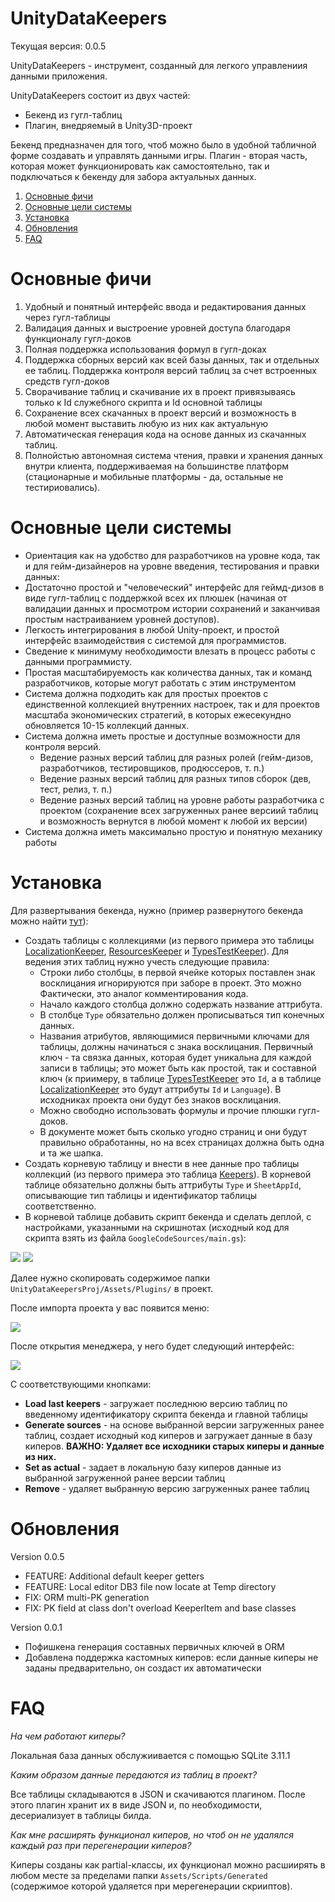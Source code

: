 # UnityDataKeepers
Текущая версия: 0.0.5

UnityDataKeepers - инструмент, созданный для легкого управлениия данными приложения. 

UnityDataKeepers состоит из двух частей: 
- Бекенд из гугл-таблиц
- Плагин, внедряемый в Unity3D-проект

Бекенд предназначен для того, чтоб можно было в удобной табличной форме создавать и управлять данными игры. Плагин - вторая часть, которая может функционировать как самостоятельно, так и подключаться к бекенду для забора актуальных данных.

1. [Основные фичи](#Основные-фичи>)
2. [Основные цели системы](#Основные-цели-системы)
3. [Установка](#Установка)
4. [Обновления](#Обновления)
5. [FAQ](#FAQ)

# Основные фичи

1. Удобный и понятный интерфейс ввода и редактирования данных через гугл-таблицы
2. Валидация данных и выстроение уровней доступа благодаря функционалу гугл-доков
3. Полная поддержка использования формул в гугл-доках
4. Поддержка сборных версий как всей базы данных, так и отдельных ее таблиц. Поддержка контроля версий таблиц за счет встроенных средств гугл-доков
5. Сворачивание таблиц и скачивание их в проект привязываясь только к Id служебного скрипта и Id основной таблицы
6. Сохранение всех скачанных в проект версий и возможность в любой момент выставить любую из них как актуальную
7. Автоматическая генерация кода на основе данных из скачанных таблиц.
8. Полнойстью автономная система чтения, правки и хранения данных внутри клиента, поддерживаемая на большинстве платформ (стационарные и мобильные платформы - да, остальные не тестириовались).

# Основные цели системы

* Ориентация как на удобство для разработчиков на уровне кода, так и для гейм-дизайнеров на уровне введения, тестирования и правки данных:
 * Достаточно простой и "человеческий" интерфейс для геймд-дизов в виде гугл-таблиц с поддержкой всех их плюшек (начиная от валидации данных и просмотром истории сохранений и заканчивая простым настраиванием уровней доступов).
 * Легкость интегрирования в любой Unity-проект, и простой интерфейс взаимодействия с системой для программистов. 
 * Сведение к минимуму необходимости влезать в процесс работы с данными программисту.
* Простая масштабируемость как количества данных, так и команд разработчиков, которые могут работать с этим инструментом
 * Система должна подходить как для простых проектов с единственной коллекцией внутренних настроек, так и для проектов масштаба экономических стратегий, в которых ежесекундно обновляется 10-15 коллекций данных.
 * Система должна иметь простые и доступные возможности для контроля версий. 
    * Ведение разных версий таблиц для разных ролей (гейм-дизов, разработчиков, тестировщиков, продюссеров, т. п.)
    * Ведение разных версий таблиц для разных типов сборок (дев, тест, релиз, т. п.)
    * Ведение разных версий таблиц на уровне работы разработчика с проектом (сохранение всех загруженных ранее версиий таблиц и возможность вернутся в любой момент к любой их версии)
 * Система должна иметь максимально простую и понятную механику работы

# Установка

Для развертывания бекенда, нужно (пример развернутого бекенда можно найти [тут](https://drive.google.com/open?id=0B5egx8Q6BXwzNEN2eXlGRjd2Rjg)):

- Создать таблицы с коллекциями (из первого примера это таблицы [LocalizationKeeper](https://docs.google.com/spreadsheets/d/18q2syP5GNkjbArwUpnO3MpeIS-pxW-DvQtC2_Zx13Dg/edit?usp=sharing), [ResourcesKeeper](https://docs.google.com/spreadsheets/d/1tO4Ha1wX4TMRPcicBzft4bWNntjn0kweyV-6EzJpsJ0/edit?usp=sharing) и [TypesTestKeeper](https://docs.google.com/spreadsheets/d/172g3FTZm0r3ql28EhmbPc9NXzneKVzijJD36aoos_Kk/edit?usp=sharing)). Для ведения этих таблиц нужно учесть следующие правила:
  - Строки либо столбцы, в первой ячейке которых поставлен знак восклицания игнорируются при заборе в проект. Это можно Фактически, это аналог комментирования кода. 
  - Начало каждого столбца должно содержать название аттрибута.
  - В столбце `Type` обязательно должен прописываться тип конечных данных.
  - Названия атрибутов, являющимися первичными ключами для таблицы, должны начинаться с знака восклицания. Первичный ключ - та связка данных, которая будет уникальна для каждой записи в таблицы; это может быть как простой, так и составной ключ (к приимеру, в таблице [TypesTestKeeper](https://docs.google.com/spreadsheets/d/172g3FTZm0r3ql28EhmbPc9NXzneKVzijJD36aoos_Kk/edit?usp=sharing) это `Id`, а в таблице [LocalizationKeeper](https://docs.google.com/spreadsheets/d/18q2syP5GNkjbArwUpnO3MpeIS-pxW-DvQtC2_Zx13Dg/edit?usp=sharing) это будут аттрибуты `Id` и `Language`). В исходниках проекта они будут без знаков восклицания.
  - Можно свободно использовать формулы и прочие плюшки гугл-доков.
  - В документе может быть сколько угодно страниц и они будут правильно обработанны, но на всех страницах должна быть одна и та же шапка.
- Создать корневую таблицу и внести в нее данные про таблицы коллекций (из первого примера это таблица [Keepers](https://docs.google.com/spreadsheets/d/1KZEDKKklVQBiwYWLjlCYrbnljCMytsfQdsATfCvhh2w/edit?usp=sharing)). В корневой таблице обязательно должны быть аттрибуты `Type` и `SheetAppId`, описывающие тип таблицы и идентификатор таблицы соответственно.
- В корневой таблице добавить скрипт бекенда и сделать деплой, с настройками, указанными на скришнотах (исходный код для скрипта взять из файла `GoogleCodeSources/main.gs`):

![](https://raw.githubusercontent.com/radiys92/UnityDataKeepers/master/_Screenshots/SpreadshitsMenu.png)
![](https://raw.githubusercontent.com/radiys92/UnityDataKeepers/master/_Screenshots/DeployingBackend.png)

Далее нужно скопировать содержимое папки `UnityDataKeepersProj/Assets/Plugins/` в проект.

После импорта проекта у вас появится меню:

![](https://raw.githubusercontent.com/radiys92/UnityDataKeepers/master/_Screenshots/UnityMenu.png)

После открытия менеджера, у него будет следующий интерфейс:

![](https://raw.githubusercontent.com/radiys92/UnityDataKeepers/master/_Screenshots/UnityDataKeepersManager.png)

С соответствующими кнопками:
- **Load last keepers** - загружает последнюю версию таблиц по введенному идентификатору скрипта бекенда и главной таблицы
- **Generate sources** - на основе выбранной версии загруженных ранее таблиц, создает исходный код киперов и загружает данные в базу киперов. **ВАЖНО: Удаляет все исходники старых киперы и данные из них.**
- **Set as actual** - задает в локальную базу киперов данные из выбранной загруженной ранее версии таблиц
- **Remove** - удаляет выбранную версию загруженных ранее таблиц

# Обновления

Version 0.0.5
* FEATURE: Additional default keeper getters
* FEATURE: Local editor DB3 file now locate at Temp directory
* FIX: ORM multi-PK generation
* FIX: PK field at class don't overload KeeperItem and base classes

Version 0.0.1
* Пофишкена генерация составных первичных ключей в ORM
* Добавлена поддержка кастомных киперов: если данные киперы не заданы предварительно, он создаст их автоматически

# FAQ

*На чем работают киперы?*

Локальная база данных обслужиивается с помощью SQLite 3.11.1

*Каким образом данные передаются из таблиц в проект?*

Все таблицы складываются в JSON и скачиваются плагином. После этого плагин хранит их в виде JSON и, по необходимости, десериализует в таблицы билда.

*Как мне расширять функционал киперов, но чтоб он не удалялся каждый раз при перегенерации киперов?*

Киперы созданы как partial-классы, их функционал можно расшиирять в любом месте за пределами папки `Assets/Scripts/Generated` (содержимое которой удаляется при мерегенерации скрииптов).
